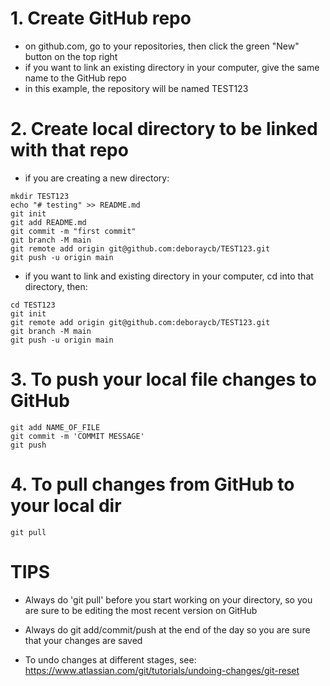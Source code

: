 # 1. Create GitHub repo

- on github.com, go to your repositories, then click the green "New" button on the top right
- if you want to link an existing directory in your computer, give the same name to the GitHub repo
- in this example, the repository will be named TEST123

# 2. Create local directory to be linked with that repo

- if you are creating a new directory:

```
mkdir TEST123
echo "# testing" >> README.md
git init
git add README.md
git commit -m "first commit"
git branch -M main
git remote add origin git@github.com:deboraycb/TEST123.git
git push -u origin main
```

- if you want to link and existing directory in your computer, cd into that directory, then:
```
cd TEST123
git init
git remote add origin git@github.com:deboraycb/TEST123.git
git branch -M main
git push -u origin main
```

# 3. To push your local file changes to GitHub

```
git add NAME_OF_FILE
git commit -m 'COMMIT MESSAGE'
git push
```

# 4. To pull changes from GitHub to your local dir

```
git pull
```

# TIPS

- Always do 'git pull' before you start working on your directory, so you are sure to be editing the most recent version on GitHub

- Always do git add/commit/push at the end of the day so you are sure that your changes are saved

- To undo changes at different stages, see: https://www.atlassian.com/git/tutorials/undoing-changes/git-reset
